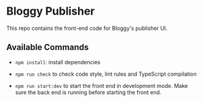 # Bloggy Publisher

This repo contains the front-end code for Bloggy's publisher UI.

## Available Commands

-   `npm install`: install dependencies

-   `npm run check` to check code style, lint rules and TypeScript compilation

-   `npm run start:dev` to start the front end in development mode. Make sure the back end is running before starting the front end.
